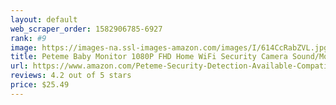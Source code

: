 ```yaml
---
layout: default 
﻿web_scraper_order: 1582906785-6927
rank: #9
image: https://images-na.ssl-images-amazon.com/images/I/614CcRabZVL.jpg
title: Peteme Baby Monitor 1080P FHD Home WiFi Security Camera Sound/Motion Detection with…
url: https://www.amazon.com/Peteme-Security-Detection-Available-Compatible/dp/B07RKJN7FY/ref=zg_mw_photo_9?_encoding=UTF8&psc=1&refRID=C6DA0XF7JAQBJB1KF3C0
reviews: 4.2 out of 5 stars
price: $25.49 
---
```

